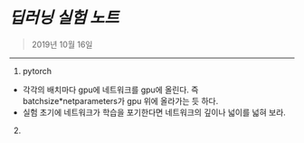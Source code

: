 *딥러닝 실험 노트*
=============
>
> 2019년 10월 16일
> 
- - -
1. pytorch
 * 각각의 배치마다 gpu에 네트워크를 gpu에 올린다. 즉 batchsize*netparameters가 gpu 위에 올라가는 듯 하다.
 * 실험 초기에 네트워크가 학습을 포기한다면 네트워크의 깊이나 넓이를 넓혀 보라.
2. 

